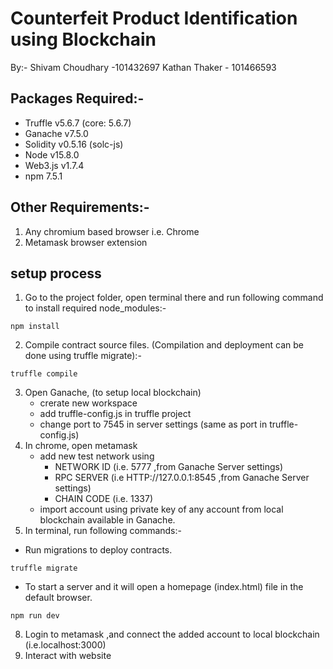 # Counterfeit Product Identification using Blockchain
By:-
Shivam Choudhary -101432697
Kathan Thaker - 101466593
## Packages Required:-
- Truffle v5.6.7 (core: 5.6.7)
- Ganache v7.5.0
- Solidity v0.5.16 (solc-js)
- Node v15.8.0
- Web3.js v1.7.4
- npm 7.5.1

## Other Requirements:-
1. Any chromium based browser i.e. Chrome 
2. Metamask browser extension
    
## setup process 

1. Go to the project folder, open terminal there and run following command to install required node_modules:-
```
npm install
```
2. Compile contract source files. (Compilation and deployment can be done using truffle migrate):-
```
truffle compile
```
3. Open Ganache, (to setup local blockchain)
    - crerate new workspace
    - add truffle-config.js  in truffle project 
    - change port to 7545 in server settings (same as port in truffle-config.js)
4. In chrome, open metamask 
   - add new test network using  
        - NETWORK ID (i.e. 5777 ,from Ganache Server settings) 
        - RPC SERVER (i.e HTTP://127.0.0.1:8545 ,from Ganache Server settings)
        - CHAIN CODE (i.e. 1337)
   - import account using private key of any account from local blockchain available in Ganache.
7. In terminal, run following commands:-
- Run migrations to deploy contracts.
```
truffle migrate
```

- To start a server and it will open a homepage (index.html) file in the default browser.
```
npm run dev 
``` 
8. Login to metamask ,and connect the added account to local blockchain (i.e.localhost:3000)
9. Interact with website

